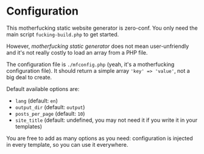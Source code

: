 # Configuration

This motherfucking static website generator is zero-conf. You only need the main script `fucking-build.php` to get started.

However, *motherfucking static generator* does not mean user-unfriendly and it's not really costly to load an array from a PHP file. 

The configuration file is `./mfconfig.php` (yeah, it's a motherfucking configuration file). It should return a simple array `'key' => 'value'`, not a big deal to create.

Default available options are:
- `lang` (default: `en`)
- `output_dir` (default: `output`)
- `posts_per_page` (default: `10`)
- `site_title` (default: undefined, you may not need it if you write it in your templates)

You are free to add as many options as you need: configuration is injected in every template, so you can use it everywhere.
